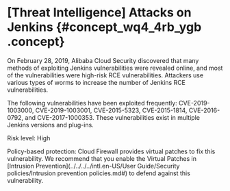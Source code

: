 # \[Threat Intelligence\] Attacks on Jenkins {#concept_wq4_4rb_ygb .concept}

On February 28, 2019, Alibaba Cloud Security discovered that many methods of exploiting Jenkins vulnerabilities were revealed online, and most of the vulnerabilities were high-risk RCE vulnerabilities. Attackers use various types of worms to increase the number of Jenkins RCE vulnerabilities.

The following vulnerabilities have been exploited frequently: CVE-2019-1003000, CVE-2019-1003001, CVE-2015-5323, CVE-2015-1814, CVE-2016-0792, and CVE-2017-1000353. These vulnerabilities exist in multiple Jenkins versions and plug-ins.

Risk level: High

Policy-based protection: Cloud Firewall provides virtual patches to fix this vulnerability. We recommend that you enable the Virtual Patches in [Intrusion Prevention](../../../../intl.en-US/User Guide/Security policies/Intrusion prevention policies.md#) to defend against this vulnerability.

